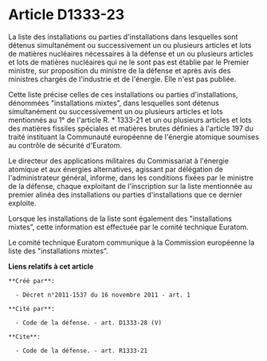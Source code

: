 # Article D1333-23

La liste des installations ou parties d'installations dans lesquelles sont détenus simultanément ou successivement un ou
plusieurs articles et lots de matières nucléaires nécessaires à la défense et un ou plusieurs articles et lots de matières
nucléaires qui ne le sont pas est établie par le Premier ministre, sur proposition du ministre de la défense et après avis
des ministres chargés de l'industrie et de l'énergie. Elle n'est pas publiée. 

Cette liste précise celles de ces installations ou parties d'installations, dénommées "installations mixtes”, dans lesquelles
sont détenus simultanément ou successivement un ou plusieurs articles et lots mentionnés au 1° de l'article R. * 1333-21 et
un ou plusieurs articles et lots des matières fissiles spéciales et matières brutes définies à l'article 197 du traité
instituant la Communauté européenne de l'énergie atomique soumises au contrôle de sécurité d'Euratom. 

Le directeur des applications militaires du Commissariat à l'énergie atomique et aux énergies alternatives, agissant par
délégation de l'administrateur général, informe, dans les conditions fixées par le ministre de la défense, chaque exploitant
de l'inscription sur la liste mentionnée au premier alinéa des installations ou parties d'installations que ce dernier
exploite. 

Lorsque les installations de la liste sont également des "installations mixtes”, cette information est effectuée par le
comité technique Euratom. 

Le comité technique Euratom communique à la Commission européenne la liste des "installations mixtes”.

**Liens relatifs à cet article**

	**Créé par**:

	  - Décret n°2011-1537 du 16 novembre 2011 - art. 1

	**Cité par**:

	  - Code de la défense. - art. D1333-28 (V)

	**Cite**:

	  - Code de la défense. - art. R1333-21

